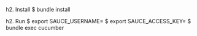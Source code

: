 h2. Install
$ bundle install

h2. Run
$ export SAUCE_USERNAME=<your username>
$ export SAUCE_ACCESS_KEY=<your access key>
$ bundle exec cucumber
